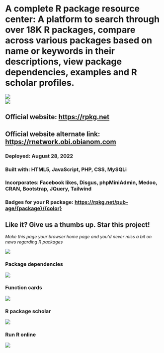# A complete R package resource center: A platform to search through over 18K R packages, compare across various packages based on name or keywords in their descriptions, view package dependencies, examples and R scholar profiles.

![](https://rpkg.net/assets/logo2.png)  
![](https://rpkg.net/assets/logo3.webp)

## Official website: https://rpkg.net
## Official website alternate link: https://rnetwork.obi.obianom.com
### Deployed: August 28, 2022
### Built with: HTML5, JavaScript, PHP, CSS, MySQLi
### Incorporates: Facebook likes, Disgus, phpMiniAdmin, Medoo, CRAN, Bootstrap, JQuery, Tailwind

### Badges for your R package: https://rpkg.net/pub-age/{package}/{color}

## Like it? Give us a thumbs up. Star this project!

_Make this page your browser home page and you'd never miss a bit on news regarding R packages_

![](https://rnetwork.obi.obianom.com/assets/rnetwork-2.png)

### Package dependencies
![](https://depends.rpkg.net/assets/rpackagedependency2.gif)

### Function cards
![](https://cards.rpkg.net/assets/function-card.png)

### R package scholar
![](https://scholar.rpkg.net/assets/SCHOLAR-RPKG.png)

### Run R online
![](https://rpkg.net/assets/projectr.png)
